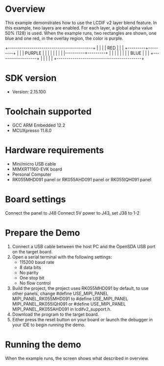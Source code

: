 Overview
========
This example demonstrates how to use the LCDIF v2 layer blend feature. In this
example, two layers are enabled. For each layer, a global alpha value 50% (128)
is used. When the example runs, two rectangles are shown, one blue and one red,
in the overlay region, the color is purple.

+-------------------------------------------+
|                    |                      |
|      RED           |                      |
|          +---------+---------+            |
|          | PURPLE  |         |            |
|          |         |         |            |
|----------+---------+         |            |
|          |                   |            |
|          |          BLUE     |            |
|          +-------------------+            |
|                                           |
|                                           |
+-------------------------------------------+

SDK version
===========
- Version: 2.15.100

Toolchain supported
===================
- GCC ARM Embedded  12.2
- MCUXpresso  11.8.0

Hardware requirements
=====================
- Mini/micro USB cable
- MIMXRT1160-EVK board
- Personal Computer
- RK055MHD091 panel or RK055AHD091 panel or RK055IQH091 panel

Board settings
==============
Connect the panel to J48
Connect 5V power to J43, set J38 to 1-2

Prepare the Demo
================
1.  Connect a USB cable between the host PC and the OpenSDA USB port on the target board.
2.  Open a serial terminal with the following settings:
    - 115200 baud rate
    - 8 data bits
    - No parity
    - One stop bit
    - No flow control
3.  Build the project, the project uses RK055MHD091 by default, to use other panels,
    change
    #define USE_MIPI_PANEL MIPI_PANEL_RK055MHD091
    to
    #define USE_MIPI_PANEL MIPI_PANEL_RK055IQH091
    or
    #define USE_MIPI_PANEL MIPI_PANEL_RK055AHD091
    in lcdifv2_support.h.
3.  Download the program to the target board.
4.  Either press the reset button on your board or launch the debugger in your IDE to begin running the demo.

Running the demo
================
When the example runs, the screen shows what described in overview.
